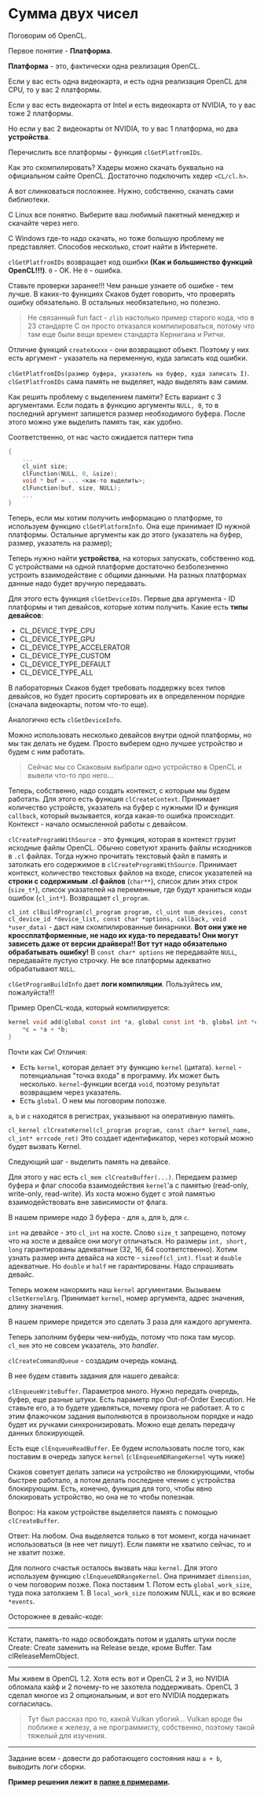 # Сумма двух чисел

Поговорим об OpenCL.

Первое понятие - **Платформа**.

**Платформа** - это, фактически одна реализация OpenCL.

Если у вас есть одна видеокарта, и есть одна реализация OpenCL для CPU, то у вас 2 платформы.

Если у вас есть видеокарта от Intel и есть видеокарта от NVIDIA, то у вас тоже 2 платформы.

Но если у вас 2 видеокарты от NVIDIA, то у вас 1 платформа, но два **устройства**.

Перечислить все платформы - функция `clGetPlatfromIDs`.

Как это скомпилировать? Хэдеры можно скачать буквально на официальном сайте OpenCL. Достаточно подключить хедер `<CL/cl.h>`.

А вот слинковаться посложнее. Нужно, собственно, скачать сами библиотеки.

С Linux все понятно. Выберите ваш любимый пакетный менеджер и скачайте через него.

С Windows где-то надо скачать, но тоже большую проблему не представляет. Способов несколько, стоит найти в Интернете.

`clGetPlatfromIDs` возвращает код ошибки **(Как и большинство функций OpenCL!!!)**. `0` - OK. Не `0` - ошибка.

Ставьте проверки заранее!!! Чем раньше узнаете об ошибке - тем лучше. В каких-то функциях Скаков будет говорить, что проверять ошибку обязательно. В остальных необязательно, но полезно.

> Не связанный fun fact - `zlib` настолько пример старого кода, что в 23 стандарте C он просто отказался компилироваться, потому что там еще были вещи времен стандарта Кернигана и Ритчи.

Отличие функций `createXxxxx` - они возвращают объект. Поэтому у них есть аргумент - указатель на переменную, куда записать код ошибки.

`clGetPlatfromIDs(размер буфера, указатель на буфер, куда записать I)`. `clGetPlatfromIDs` сама память не выделяет, надо выделять вам самим.

Как решить проблему с выделением памяти? Есть вариант с 3 аргументами. Если подать в функцию аргументы `NULL, 0`, то в последний аргумент запишется размер необходимого буфера. После этого можно уже выделить память так, как удобно.

Соответственно, от нас часто ожидается паттерн типа

```c
{
    ...
    cl_uint size;
    clFunction(NULL, 0, &size);
    void * buf = ... <как-то выделить>;
    clFunction(buf, size, NULL);
    ...
}
```

Теперь, если мы хотим получить информацию о платформе, то используем функцию `clGetPlatformInfo`. Она еще принимает ID нужной платформы. Остальные аргументы как до этого (указатель на буфер, размер, указатель на размер);

Теперь нужно найти **устройства**, на которых запускать, собственно код. С устройствами на одной платформе достаточно безболезненно устроить взаимодействие с общими данными. На разных платформах данные надо будет вручную передавать.

Для этого есть функция `clGetDeviceIDs`. Первые два аргумента - ID платформы и тип девайсов, которые хотим получить. Какие есть **типы девайсов**:

- CL_DEVICE_TYPE_CPU
- CL_DEVICE_TYPE_GPU
- CL_DEVICE_TYPE_ACCELERATOR
- CL_DEVICE_TYPE_CUSTOM
- CL_DEVICE_TYPE_DEFAULT
- CL_DEVICE_TYPE_ALL

В лабораторных Скаков будет требовать поддержку всех типов девайсов, но будет просить сортировать их в определенном порядке (сначала видеокарты, потом что-то еще).

Аналогично есть `clGetDeviceInfo`.

Можно использовать несколько девайсов внутри одной платформы, но мы так делать не будем. Просто выберем одно лучшее устройство и будем с ним работать.

> Сейчас мы со Скаковым выбрали одно устройство в OpenCL и вывели что-то про него...

Теперь, собственно, надо создать контекст, с которым мы будем работать. Для этого есть функция `clCreateContext`. Принимает количество устройств, указатель на буфер с нужными ID и функция `callback`, который вызывается, когда какая-то ошибка происходит. Контекст - начало осмысленной работы с девайсом.

`clCreateProgramWithSource` - это функция, которая в контекст грузит исходные файлы OpenCL. Обычно советуют хранить файлы исходников в `.cl` файлах. Тогда нужно прочитать текстовый файл в память и затолкать его содержимое в `clCreateProgramWithSource`. Принимает контекст, количество текстовых файлов на входе, список указателей на **строки с содержимым .cl файлов** (`char**`), список длин этих строк (`size_t*`), список указателей на переменные, где будут храниться коды ошибок (`cl_int*`). Возвращает `cl_program`.

`cl_int clBuildProgram(cl_program program, cl_uint num_devices, const cl_device_id *device_list, const char *options, callback, void *user_data)` - даст нам скомпилированные бинарники. **Вот они уже не кроссплатформенные, не надо их куда-то передавать! Они могут зависеть даже от версии драйвера!! Вот тут надо обязательно обрабатывать ошибку!** В `const char* options` не передавайте `NULL`, передавайте пустую строчку. Не все платформы адекватно обрабатывают `NULL`.

`clGetProgramBuildInfo` дает **логи компиляции**. Пользуйтесь им, пожалуйста!!!

Пример OpenCL-кода, который компилируется:

```c
kernel void add(global const int *a, global const int *b, global int *c) {
    *c = *a + *b;
}
```

Почти как Си! Отличия:
- Есть `kernel`, которая делает эту функцию `kernel` (цитата). `kernel` - потенциальная "точка входа" в программу. Их может быть несколько. `kernel`-функции всегда `void`, поэтому результат возвращаем через указатель.
- Есть `global`. О нем мы поговорим попозже.

`a`, `b` и `c` находятся в регистрах, указывают на оперативную память.

`cl_kernel clCreateKernel(cl_program program, const char* kernel_name,  cl_int* errcode_ret)` Это создает идентификатор, через который можно будет вызвать Kernel.

Следующий шаг - выделить память на девайсе.

Для этого у нас есть `cl_mem clCreateBuffer(...)`. Передаем размер буфера и флаг способа взаимодействия `kernel`'а с памятью (read-only, write-only, read-write). Из хоста можно будет с этой памятью взаимодействовать вне зависимости от флага.

В нашем примере надо 3 буфера - для `a`, для `b`, для `c`.

`int` на девайсе - это `cl_int` на хосте. Слово `size_t` запрещено, потому что на хосте и девайсе они могут отличаться. Но размеры `int, short, long` гарантированы адекватные (32, 16, 64 соответственно). Хотим узнать размер инта девайса на хосте - `sizeof(cl_int)`. `float` и `double` адекватные. Но `double` и `half` не гарантированы. Надо спрашивать девайс.

Теперь можем накормить наш `kernel` аргументами. Вызываем `clSetKernelArg`. Принимает `kernel`, номер аргумента, адрес значения, длину значения.

В нашем примере придется это сделать 3 раза для каждого аргумента.

Теперь заполним буферы чем-нибудь, потому что пока там мусор. `cl_mem` это не совсем указатель, это *handler*.

`clCreateCommandQueue` - создадим очередь команд.

В нее будем ставить задания для нашего девайса:

`clEnqueueWriteBuffer`. Параметров много. Нужно передать очередь, буфер, еще разные штуки. Есть параметр про Out-of-Order Execution. Не ставьте его, а то будете удивляться, почему прога не работает. А то с этим флажочком задания выполняются в произвольном порядке и надо будет их ручками синхронизировать. Можно еще делать передачу данных блокирующей.

Есть еще `clEnqueueReadBuffer`. Ее будем использовать после того, как поставим в очередь запуск `kernel` (`clEnqueueNDRangeKernel` чуть ниже)

Скаков советует делать записи на устройство не блокирующими, чтобы быстрее работало, а потом делать последнее чтение с устройства блокирующим. Есть, конечно, функция для того, чтобы явно блокировать устройство, но она не то чтобы полезная.

Вопрос: На каком устройстве выделяется память с помощью `clCreateBuffer`.

Ответ: На любом. Она выделяется только в тот момент, когда начинает использоваться (в нее чет пишут). Если памяти не хватило сейчас, то и не хватит позже.

Для полного счастья осталось вызвать наш `kernel`. Для этого используем функцию `clEnqueueNDRangeKernel`. Она принимает `dimension`, о чем поговорим позже. Пока поставим 1. Потом есть `global_work_size`, туда пока затолкаем 1. В `local_work_size` положим NULL, как и во всякие `*events`.  

Осторожнее в девайс-коде:

---

Кстати, память-то надо освобождать потом и удалять штуки после Create: Create заменить на Release везде, кроме Buffer.
Там clReleaseMemObject.

---

Мы живем в OpenCL 1.2. Хотя есть вот и OpenCL 2 и 3, но NVIDIA обломала кайф и 2 почему-то не захотела поддерживать. OpenCL 3 сделал многое из 2 опциональным, и вот его NVIDIA поддержать согласилась.

> Тут был рассказ про то, какой Vulkan убогий... Vulkan вроде бы поближе к железу, а не программисту, собственно, поэтому такой тяжелый для изучения.

---

Задание всем - довести до работающего состояния наш `a + b`, выводить логи сборки.

**Пример решения лежит в [папке в примерами](../examples/2).**